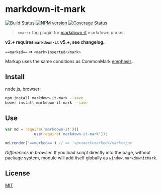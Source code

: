 # markdown-it-mark

[![Build Status](https://img.shields.io/travis/markdown-it/markdown-it-mark/master.svg?style=flat)](https://travis-ci.org/markdown-it/markdown-it-mark)
[![NPM version](https://img.shields.io/npm/v/markdown-it-mark.svg?style=flat)](https://www.npmjs.org/package/markdown-it-mark)
[![Coverage Status](https://img.shields.io/coveralls/markdown-it/markdown-it-mark/master.svg?style=flat)](https://coveralls.io/r/markdown-it/markdown-it-mark?branch=master)

> `<mark>` tag plugin for [markdown-it](https://github.com/markdown-it/markdown-it) markdown parser.

__v2.+ requires `markdown-it` v5.+, see changelog.__

`==marked==` => `<mark>inserted</mark>`

Markup uses the same conditions as CommonMark [emphasis](http://spec.commonmark.org/0.15/#emphasis-and-strong-emphasis).


## Install

node.js, browser:

```bash
npm install markdown-it-mark --save
bower install markdown-it-mark --save
```

## Use

```js
var md = require('markdown-it')()
            .use(require('markdown-it-mark'));

md.render('==marked==') // => '<p><mark>marked</mark></p>'
```

_Differences in browser._ If you load script directly into the page, without
package system, module will add itself globally as `window.markdownitMark`.


## License

[MIT](https://github.com/markdown-it/markdown-it-mark/blob/master/LICENSE)

